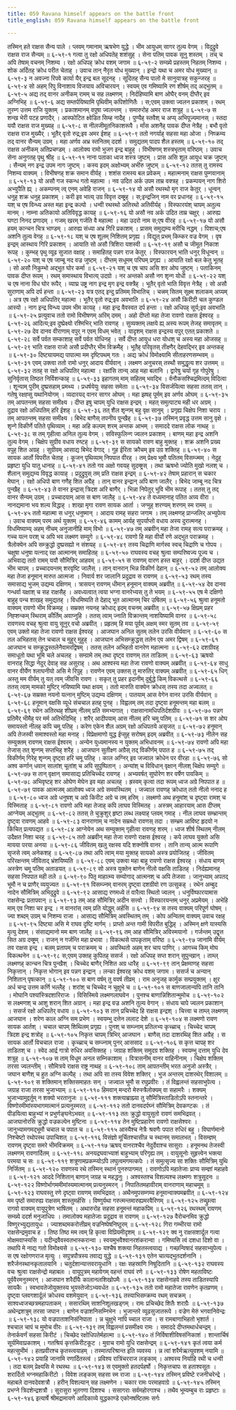 ```yaml
---
title: 059 Ravana himself appears on the battle front
title_english: 059 Ravana himself appears on the battle front

---
```

<div class="audioEmbed"  caption="श्रीराम-हरिसीताराममूर्ति-घनपाठिभ्यां वचनम्" src="https://archive.org/download/Ramayana-recitation-Sriram-harisItArAmamUrti-Ghanapaati-v2/Kanda_6/Kanda_6_YK-059-Ravana_himself_appears_on_the_battle-front_0.mp3"></div>
तस्मिन् हते राक्षस सैन्य पाले ।  
प्लवम् गमानाम् ऋषभेण युद्धे ।  
भीम आयुधम् सागर तुल्य वेगम् ।  
विदुद्रुवे राक्षस राज सैन्यम् ॥ ६-५९-१  
गत्वा तु रक्षो अधिपतेह् शशंसुह् ।  
सेना पतिम् पावक सूनु शस्तम् ।  
तच् च अपि तेषाम् वचनम् निशम्य ।  
रक्षो अधिपह् क्रोध वशम् जगाम ॥ ६-५९-२  
सम्ख्ये प्रहस्तम् निहतम् निशम्य ।  
शोक अर्दितह् क्रोध परीत चेताह् ।  
उवाच तान् नैरृत योध मुख्यान् ।  
इन्द्रो यथा च अमर योध मुख्यान् ॥ ६-५९-३  
न अवज्ना रिपवे कार्या यैर् इन्द्र बल सूदनह् ।  
सूदितह् सैन्य पालो मे सानुयात्रह् सकुन्जरह् ॥ ६-५९-४  
सो अहम् रिपु विनाशाय विजयाय अविचारयन् ।  
स्वयम् एव गमिष्यामि रण शीर्षम् तद् अद्भुतम् ॥ ६-५९-५  
अद्य तद् वानर अनीकम् रामम् च सह लक्ष्मणम् ।  
निर्दहिष्यामि बाण ओघैर् वनम् दीप्तैर् इव अग्निभिह् ॥ ६-५९-६  
अद्य सम्तर्पयिष्यामि पृथिवीम् कपिशोणितैः ।  
स;एवम् उक्त्वा ज्वलन प्रकाशम् ।  
रथम् तुरम्ग उत्तम राजि युक्तम् ।  
प्रकाशमानम् वपुषा ज्वलन्तम् ।  
समारुरोह अमर राज शत्रुह् ॥ ६-५९-७  
स शन्ख भेरी पटह प्रणादैर् ।  
आस्फोटित क्ष्वेडित सिम्ह नादैह् ।  
पुण्यैह् स्तवैश् च अप्य् अभिपूज्यमानस् ।  
स्तदा ययौ राक्षस राज मुख्यह् ॥ ६-५९-८  
स नीलजीमूतनिकाशरूपै ।  
र्मांस अशनैह् पावक दीप्त नेत्रैह् ।  
बभौ वृतो राक्षस राज मुख्यैर् ।  
भूतैर् वृतो रुद्र;इव अमर ईशह् ॥ ६-५९-९  
ततो नगर्याह् सहसा महा ओजा ।  
निष्क्रम्य तद् वानर सैन्यम् उग्रम् ।  
महा अर्णव अभ्र स्तनितम् ददर्श ।  
समुद्यतम् पादप शैल हस्तम् ॥ ६-५९-१०  
तद् राक्षस अनीकम् अतिप्रचण्डम् ।  
आलोक्य रामो भुजग इन्द्र बाहुह् ।  
विभीषणम् शस्त्रभृताम् वरिष्ठम् ।  
उवाच सेना अनुगतह् पृथु श्रीह् ॥ ६-५९-११  
नाना पताका ध्वज शस्त्र जुष्टम् ।  
प्रास असि शूल आयुध चक्र जुष्टम् ।  
सैन्यम् नग इन्द्र उपम नाग जुष्टम् ।  
कस्य इदम् अक्षोभ्यम् अभीरु जुष्टम् ॥ ६-५९-१२  
ततस् तु रामस्य निशम्य वाक्यम् ।  
विभीषणह् शक्र समान वीर्यह् ।  
शशंस रामस्य बल प्रवेकम् ।  
महात्मनाम् राक्षस पुम्गवानाम् ॥ ६-५९-१३  
यो असौ गज स्कन्ध गतो महात्मा ।  
नव उदित अर्क उपम ताम्र वक्त्रह् ।  
प्रकम्पयन् नाग शिरो अभ्युपैति ह्य् ।  
अकम्पनम् त्व् एनम् अवेहि राजन् ॥ ६-५९-१४  
यो असौ रथस्थो मृग राज केतुर् ।  
धून्वन् धनुह् शक्र धनुह् प्रकाशम् ।  
करी इव भात्य् उग्र विवृत्त दम्ष्ट्रह् ।  
स;इन्द्रजिन् नाम वर प्रधानह् ॥ ६-५९-१५  
यश् च एष विन्ध्य अस्त महा इन्द्र कल्पो ।  
धन्वी रथस्थो अतिरथो अतिवीर्यह् ।  
विस्फारयंश् चापम् अतुल्य मानम् ।  
नाम्ना अतिकायो अतिविवृद्ध कायह् ॥ ६-५९-१६  
यो असौ नव अर्क उदित ताम्र चक्षुर् ।  
आरुह्य घण्टा निनद प्रणादम् ।  
गजम् खरम् गर्जति वै महात्मा ।  
महा उदरो नाम स;एष वीरह् ॥ ६-५९-१७  
यो असौ हयम् कान्चन चित्र भाण्डम् ।  
आरुह्य संध्या अभ्र गिरि प्रकाशम् ।  
प्रासम् समुद्यम्य मरीचि नद्धम् ।  
पिशाच;एष अशनि तुल्य वेगह् ॥ ६-५९-१८  
यश् च एष शूलम् निशितम् प्रगृह्य ।  
विद्युत् प्रभम् किम्कर वज्र वेगम् ।  
वृष इन्द्रम् आस्थाय गिरि प्रकाशम् ।  
आयाति सो असौ त्रिशिरा यशस्वी ॥ ६-५९-१९  
असौ च जीमूत निकाश रूपह् ।  
कुम्भह् पृथु व्यूढ सुजात वक्षाह् ।  
समाहितह् पन्नग राज केतुर् ।  
विस्फारयन् भाति धनुर् विधून्वन् ॥ ६-५९-२०  
यश् च एष जाम्बू नद वज्र जुष्टम् ।  
दीप्तम् सधूमम् परिघम् प्रगृह्य ।  
आयाति रक्षो बल केतु भूतह् ।  
सो असौ निकुम्भो अद्भुत घोर कर्मा ॥ ६-५९-२१  
यश् च एष चाप असि शर ओघ जुष्टम् ।  
पताकिनम् पावक दीप्त रूपम् ।  
रथम् समास्थाय विभात्य् उदग्रो ।  
नर अन्तको असौ नग शृन्ग योधी ॥ ६-५९-२२  
यश् च एष नाना विध घोर रूपैर् ।  
व्याघ्र उष्ट्र नाग इन्द्र मृग इन्द्र वक्त्रैह् ।  
भूतैर् वृतो भाति विवृत्त नेत्रैह् ।  
सो असौ सुराणाम् अपि दर्प हन्ता ॥ ६-५९-२३  
यत्र एतद् इन्दु प्रतिमम् विभातिच् ।  
चत्त्रम् सितम् सूक्ष्म शलाकम् अग्र्यम् ।  
अत्र एष रक्षो अधिपतिर् महात्मा ।  
भूतैर् वृतो रुद्र;इव अवभाति ॥ ६-५९-२४  
असौ किरीटी चल कुण्डल आस्यो ।  
नाग इन्द्र विन्ध्य उपम भीम कायह् ।  
महा इन्द्र वैवस्वत दर्प हन्ता ।  
रक्षो अधिपह् सूर्य;इव अवभाति ॥ ६-५९-२५  
प्रत्युवाच ततो रामो विभीषणम् अरिम् दमम् ।  
अहो दीप्तो महा तेजा रावणो राक्षस ईश्वरह् ॥ ६-५९-२६  
आदित्य;इव दुष्प्रेक्ष्यो रश्मिभिर् भाति रावणह् ।  
सुव्यक्तम् लक्षये ह्य् अस्य रूपम् तेजह् समावृतम् ॥ ६-५९-२७  
देव दानव वीराणाम् वपुर् न एवम् विधम् भवेत् ।  
यादृशम् राक्षस इन्द्रस्य वपुर् एतत् प्रकाशते ॥ ६-५९-२८  
सर्वे पर्वत सम्काशाह् सर्वे पर्वत योधिनह् ।  
सर्वे दीप्त आयुध धरा योधश् च अस्य महा ओजसह् ॥ ६-५९-२९  
भाति राक्षस राजो असौ प्रदीप्तैर् भीम विक्रमैह् ।  
भूतैह् परिवृतस् तीक्ष्णैर् देहवद्भिर् इव अन्तकह् ॥ ६-५९-३०  
दिष्ट्यायमद्य पापात्मा मम दृष्टिपथम् गतः ।  
अद्य क्रोधं विमोक्ष्यामि सीताहरणसम्भवम् ॥ ६-५९-३१  
एवम् उक्त्वा ततो रामो धनुर् आदाय वीर्यवान् ।  
लक्ष्मण अनुचरस् तस्थौ समुद्धृत्य शर उत्तमम् ॥ ६-५९-३२  
ततह् स रक्षो अधिपतिर् महात्मा ।  
रक्षांसि तान्य् आह महा बलानि ।  
द्वारेषु चर्या गृह गोपुरेषु ।  
सुनिर्वृतास् तिष्ठत निर्विशन्काह् ॥ ६-५९-३३  
इहागतम् माम् सहितम् भवद्भि ।  
र्वनौकसश्चिद्रमित्दम् विदित्वा ।  
शून्याम् पुरीम् दुष्प्रसहाम् प्रमथ्य ।  
प्रधर्षयेयुः सहसा समेताः ॥ ६-५९-३४  
विसर्जयित्वा सहसा ततस् तान् ।  
गतेषु रक्षह्सु यथानियोगम् ।  
व्यदारयद् वानर सागर ओघम् ।  
महा झषह् पूर्मम् इव अर्णव ओघम् ॥ ६-५९-३५  
तम् आपतन्तम् सहसा समीक्ष्य ।  
दीप्त इषु चापम् युधि राक्षस इन्द्रम् ।  
महत् समुत्पाट्य मही धर अग्रम् ।  
दुद्राव रक्षो अधिपतिम् हरि ईशह् ॥ ६-५९-३६  
तत् शैल शृन्गम् बहु वृक्ष सानुम् ।  
प्रगृह्य चिक्षेप निशा चराय ।  
तम् आपतन्तम् सहसा समीक्ष्य ।  
बिभेद बाणैस् तपनीय पुन्खैह् ॥ ६-५९-३७  
तस्मिन् प्रवृद्ध उत्तम सानु वृक्षे ।  
शृन्गे विकीर्णे पतिते पृथिव्याम् ।  
महा अहि कल्पम् शरम् अन्तक आभम् ।  
समाददे राक्षस लोक नाथह् ॥ ६-५९-३८  
स तम् गृहीत्वा अनिल तुल्य वेगम् ।  
सविस्फुलिन्ग ज्वलन प्रकाशम् ।  
बाणम् महा इन्द्र अशनि तुल्य वेगम् ।  
चिक्षेप सुग्रीव वधाय रुष्टह् ॥ ६-५९-३९  
स सायको रावण बाहु मुक्तह् ।  
शक्र अशनि प्रख्य वपुह् शित अग्रह् ।  
सुग्रीवम् आसाद्य बिभेद वेगाद् ।  
गुह ईरिता क्रौचम् इव उग्र शक्तिह् ॥ ६-५९-४०  
स सायक आर्तो विपरीत चेताह् ।  
कूजन् पृथिव्याम् निपपात वीरह् ।  
तम् प्रेक्ष्य भूमौ पतितम् विसम्ज्मम् ।  
नेदुह् प्रहृष्टा युधि यातु धानाह् ॥ ६-५९-४१  
ततो गव अक्षो गवयह् सुदम्ष्ट्रस् ।  
तथा ऋषभो ज्योति मुखो नलश् च ।  
शैलान् समुद्यम्य विवृद्ध कायाह् ।  
प्रदुद्रुवुस् तम् प्रति राक्षस इन्द्रम् ॥ ६-५९-४२  
तेषाम् प्रहारान् स चकार मेघान् ।  
रक्षो अधिपो बाण गणैह् शित अग्रैह् ।  
तान् वानर इन्द्रान् अपि बाण जालैर् ।  
बिभेद जाम्बू नद चित्र पुन्खैह् ॥ ६-५९-४३  
ते वानर इन्द्रास् त्रिदश अरि बाणैर् ।  
भिन्ना निपेतुर् भुवि भीम रूपाह् ।  
ततस् तु तद् वानर सैन्यम् उग्रम् ।  
प्रच्चादयाम् आस स बाण जालैह् ॥ ६-५९-४४  
ते वध्यमानाह् पतित अग्र्य वीरा ।  
नानद्यमाना भय शल्य विद्धाह् ।  
शाखा मृगा रावण सायक आर्ता ।  
जग्मुह् शरण्यम् शरणम् स्म रामम् ॥ ६-५९-४५  
ततो महात्मा स धनुर् धनुष्मान् ।  
आदाय रामह् सहरा जगाम ।  
तम् लक्ष्मणह् प्रान्जलिर् अभ्युपेत्य ।  
उवाच वाक्यम् परम अर्थ युक्तम् ॥ ६-५९-४६  
कामम् आर्यह् सुपर्याप्तो वधाय अस्य दुरात्मनह् ।  
विधमिष्याम्य् अहम् नीचम् अनुजानीहि माम् विभो ॥ ६-५९-४७  
तम् अब्रवीन् महा तेजा रामह् सत्य पराक्रमह् ।  
गच्च यत्न परश् च अपि भव लक्ष्मण सम्युगे ॥ ६-५९-४८  
रावणो हि महा वीर्यो रणे अद्भुत पराक्रमह् ।  
त्रैलोक्येन अपि सम्क्रुद्धो दुष्प्रसह्यो न संशयह् ॥ ६-५९-४९  
तस्य चिद्राणि मार्गस्व स्वच् चिद्राणि च गोपय ।  
चक्षुषा धनुषा यत्नाद् रक्ष आत्मानम् समाहितह् ॥ ६-५९-५०  
राघवस्य वचह् श्रुत्वा सम्परिष्वज्य पूज्य च ।  
अभिवाद्य ततो रामम् ययौ सौमित्रिर् आहवम् ॥ ६-५९-५१  
स रावणम् वारण हस्त बाहुर् ।  
ददर्श दीप्त उद्यत भीम चापम् ।  
प्रच्चादयन्तम् शरवृष्टि जालैस् ।  
तान् वानरान् भिन्न विकीर्ण देहान् ॥ ६-५९-५२  
तम् आलोक्य महा तेजा हनूमान् मारुत आत्मजा ।  
निवार्य शर जालानि प्रदुद्राव स रावणम् ॥ ६-५९-५३  
रथम् तस्य समासाद्य भुजम् उद्यम्य दक्षिणम् ।  
त्रासयन् रावणम् धीमान् हनूमान् वाक्यम् अब्रवीत् ॥ ६-५९-५४  
देव दानव गन्धर्वा यक्षाश् च सह राक्षसैह् ।  
अवध्यत्वात् त्वया भग्ना वानरेभ्यस् तु ते भयम् ॥ ६-५९-५५  
एष मे दक्षिणो बाहुह् पन्च शाखह् समुद्यतह् ।  
विधमिष्यति ते देहाद् भूत आत्मानम् चिर उषितम् ॥ ६-५९-५६  
श्रुत्वा हनूमतो वाक्यम् रावणो भीम विक्रमह् ।  
सम्रक्त नयनह् क्रोधाद् इदम् वचनम् अब्रवीत् ॥ ६-५९-५७  
क्षिप्रम् प्रहर निह्शन्कम् स्थिराम् कीर्तिम् अवाप्नुहि ।  
ततस् त्वाम् ज्नाति विक्रान्तम् नाशयिष्यामि वानर ॥ ६-५९-५८  
रावणस्य वचह् श्रुत्वा वायु सूनुर् वचो अब्रवीत् ।  
प्रहृतम् हि मया पूर्वम् अक्षम् स्मर सुतम् तव ॥ ६-५९-५९  
एवम् उक्तो महा तेजा रावणो राक्षस ईश्वरह् ।  
आजघान अनिल सुतम् तलेन उरसि वीर्यवान् ॥ ६-५९-६०  
स तल अभिहतस् तेन चचाल च मुहुर् मुहुह् ।  
आजघान अभिसम्क्रुद्धस् तलेन एव अमर द्विषम् ॥ ६-५९-६१  
आजघान च सम्क्रुद्धस्तलेनैवामरद्विषम् ।  
ततस् तलेन अभिहतो वानरेण महात्मना ॥ ६-५९-६२  
दशग्रीवह् समाधूतो यथा भूमि चले अचलह् ।  
सम्ग्रामे तम् तथा दृष्ट्व रावणम् तल ताडितम् ॥ ६-५९-६३  
ऋषयो वानराह् सिद्धा नेदुर् देवाह् सह असुराह् ।  
अथ आश्वस्य महा तेजा रावणो वाक्यम् अब्रवीत् ॥ ६-५९-६४  
साधु वानर वीर्येण श्लाघनीयो असि मे रिपुह् ।  
रावणेन एवम् उक्तस् तु मारुतिर् वाक्यम् अब्रवीत् ॥ ६-५९-६५  
धिग् अस्तु मम वीर्यम् तु यत् त्वम् जीवसि रावण ।  
सकृत् तु प्रहर इदानीम् दुर्बुद्धे किम् विकत्थसे ॥ ६-५९-६६  
ततस् त्वाम् मामको मुष्टिर् नयिष्यामि यथा क्षयम् ।  
ततो मारुति वाक्येन क्रोधस् तस्य तदा अज्वलत् ॥ ६-५९-६७  
सम्रक्त नयनो यत्नान् मुष्टिम् उद्यम्य दक्षिणम् ।  
पातयाम् आस वेगेन वानर उरसि वीर्यवान् ॥ ६-५९-६८  
हनूमान् वक्षसि व्यूधे संचचाल हतह् पुनह् ।  
विह्वलम् तम् तदा दृष्ट्वा हनूमन्तम् महा बलम् ॥ ६-५९-६९  
रथेन अतिरथह् शीघ्रम् नीलम् प्रति समभ्यगात् ।  
राक्षसानामधिपतिर्दशग्रीवः ॥ ६-५९-७०  
पन्नग प्रतिमैर् भीमैह् पर मर्म अतिभेदिभिह् ।  
शरैर् आदीपयाम् आस नीलम् हरि चमू पतिम् ॥ ६-५९-७१  
स शर ओघ समायस्तो नीलह् कपि चमू पतिह् ।  
करेण एकेन शैल अग्रम् रक्षो अधिपतये असृजत् ॥ ६-५९-७२  
हनूमान् अपि तेजस्वी समाश्वस्तो महा मनाह् ।  
विप्रेक्षमाणो युद्ध ईप्सुह् सरोषम् इदम् अब्रवीत् ॥ ६-५९-७३  
नीलेन सह सम्युक्तम् रावणम् राक्षस ईश्वरम् ।  
अन्येन युध्यमानस्य न युक्तम् अभिधावनम् ॥ ६-५९-७४  
रावणो अपि महा तेजास् तत् शृन्गम् सप्तभिह् शरैह् ।  
आजघान सुतीक्ष्ण अग्रैस् तद् विकीर्णम् पपात ह ॥ ६-५९-७५  
तद् विकीर्णम् गिरेह् शृन्गम् दृष्ट्वा हरि चमू पतिह् ।  
काल अग्निर् इव जज्वाल क्रोधेन पर वीरहा ॥ ६-५९-७६  
सो अश्व कर्णान् धवान् सालांश् चूतांश् च अपि सुपुष्पितान् ।  
अन्यांश् च विविधान् वृक्षान् नीलश् चिक्षेप सम्युगे ॥ ६-५९-७७  
स तान् वृक्षान् समासाद्य प्रतिचिच्चेद रावणह् ।  
अभ्यवर्षत् सुघोरेण शर वर्षेण पावकिम् ॥ ६-५९-७८  
अभिवृष्टह् शर ओघेण मेघेन इव महा अचलह् ।  
ह्रस्वम् कृत्वा तदा रूपम् ध्वज अग्रे निपपात ह ॥ ६-५९-७९  
पावक आत्मजम् आलोक्य ध्वज अग्रे समवस्थितम् ।  
जज्वाल रावणह् क्रोधात् ततो नीलो ननाद ह ॥ ६-५९-८०  
ध्वज अग्रे धनुषश् च अग्रे किरीट अग्रे च तम् हरिम् ।  
लक्ष्मणो अथ हनूमांश् च दृष्ट्वा रामश् च विस्मिताह् ॥ ६-५९-८१  
रावणो अपि महा तेजाह् कपि लाघव विस्मितह् ।  
अस्त्रम् आहारयाम् आस दीप्तम् आग्नेयम् अद्भुतम् ॥ ६-५९-८२  
ततस् ते चुक्रुशुर् हृष्टा लब्ध लक्ष्याह् प्लवम् गमाह् ।  
नील लाघव सम्भ्रान्तम् दृष्ट्वा रावणम् आहवे ॥ ६-५९-८३  
वानराणाम् च नादेन सम्रब्धो रावणस् तदा ।  
सम्भ्रम आविष्ट हृदयो न किंचित् प्रत्यपद्यत ॥ ६-५९-८४  
आग्नेयेन अथ सम्युक्तम् गृहीत्वा रावणह् शरम् ।  
ध्वज शीर्ष स्थितम् नीलम् उदैक्षत निशा चरह् ॥ ६-५९-८५  
ततो अब्रवीन् महा तेजा रावणो राक्षस ईश्वरह् ।  
कपे लाघव युक्तो असि मायया परया अनया ॥ ६-५९-८६  
जीवितम् खलु रक्षस्व यदि शक्नोषि वानर ।  
तानि तान्य् आत्म रूपाणि सृजसे त्वम् अनेकशह् ॥ ६-५९-८७  
तथा अपि त्वाम् मया मुक्तह् सायको अस्त्र प्रयोजितह् ।  
जीवितम् परिरक्षन्तम् जीविताद् भ्रंशयिष्यति ॥ ६-५९-८८  
एवम् उक्त्वा महा बाहू रावणो राक्षस ईश्वरह् ।  
संधाय बाणम् अस्त्रेण चमू पतिम् अताडयत् ॥ ६-५९-८९  
सो अस्त्र युक्तेन बाणेन नीलो वक्षसि ताडितह् ।  
निर्दह्यमानह् सहसा निपपात मही तले ॥ ६-५९-९०  
पितृ माहात्म्य सम्योगाद् आत्मनश् च अपि तेजसा ।  
जानुभ्याम् अपतद् भूमौ न च प्राणैर् व्ययुज्यत ॥ ६-५९-९१  
विसम्ज्नम् वानरम् दृष्ट्वा दशग्रीवो रण उत्सुकह् ।  
रथेन अम्बुद नादेन सौमित्रिम् अभिदुद्रुवे ॥ ६-५९-९२  
आसाद्य रणमध्ये तं वारैत्वा स्थितो ज्वलन् ।  
धनुर्विष्फारयामास राक्षसेन्द्रः प्रतापवान् ॥ ६-५९-९३  
तम् आह सौमित्रिर् अदीन सत्त्वो ।  
विस्फारयन्तम् धनुर् अप्रमेयम् ।  
अभेहि माम् एव निशा चर इन्द्र ।  
न वानरांस् त्वम् प्रति योद्धुम् अर्हसि ॥ ६-५९-९४  
स तस्य वाक्यम् परिपूर्ण घोषम् ।  
ज्या शब्दम् उग्रम् च निशम्य राजा ।  
आसाद्य सौमित्रिम् अवस्थितम् तम् ।  
कोप अन्वितम् वाक्यम् उवाच रक्षह् ॥ ६-५९-९५  
दिष्ट्या असि मे राघव दृष्टि मार्गम् ।  
प्राप्तो अन्त गामी विपरीत बुद्धिह् ।  
अस्मिन् क्षणे यास्यसि मृत्यु देशम् ।  
संसाद्यमानो मम बाण जालैह् ॥ ६-५९-९६  
तम् आह सौमित्रिर् अविस्मयानो ।  
गर्जन्तम् उद्वृत्त सित अग्र दम्ष्ट्रम् ।  
राजन् न गर्जन्ति महा प्रभावा ।  
विकत्थसे पापकृताम् वरिष्ठ ॥ ६-५९-९७  
जानामि वीर्यम् तव राक्षस इन्द्र ।  
बलम् प्रतापम् च पराक्रमम् च ।  
अवस्थितो अहम् शर चाप पाणिर् ।  
आगच्च किम् मोघ विकत्थनेन ॥ ६-५९-९८  
स;एवम् उक्तह् कुपितह् ससर्ज ।  
रक्षो अधिपह् सप्त शरान् सुपुन्खान् ।  
ताम्ल् लक्ष्मणह् कान्चन चित्र पुन्खैश् ।  
चिच्चेद बाणैर् निशित अग्र धारैह् ॥ ६-५९-९९  
तान् प्रेक्षमाणह् सहसा निकृत्तान् ।  
निकृत्त भोगान् इव पन्नग इन्द्रान् ।  
लन्का ईश्वरह् क्रोध वशम् जगाम ।  
ससर्ज च अन्यान् निशितान् पृषत्कान् ॥ ६-५९-१००  
स बाण वर्षम् तु ववर्ष तीव्रम् ।  
राम अनुजह् कार्मुक सम्प्रयुक्तम् ।  
क्षुर अर्ध चन्द्र उत्तम कर्णि भल्लैह् ।  
शरांश् च चिच्चेद न चुक्षुभे च ॥ ६-५९-१०१  
स बाणजालान्यपि तानि तानि ।  
मोघानि पश्यांस्त्रिदशारिराजः ।  
विसिस्मिये लक्ष्मणलाघवेन ।  
पुनश्च बाणान्निशितान्मुमोच ॥ ६-५९-१०२  
स लक्ष्मणश् च आशु शरान् शित अग्रान् ।  
महा इन्द्र वज्र अशनि तुल्य वेगान् ।  
संधाय चापे ज्वलन प्रकाशान् ।  
ससर्ज रक्षो अधिपतेर् वधाय ॥ ६-५९-१०३  
स तान् प्रचिच्चेद हि राक्षस इन्द्रश् ।  
चित्त्वा च ताम्ल् लक्ष्मणम् आजघान ।  
शरेण काल अग्नि सम प्रभेण ।  
स्वयम्भु दत्तेन ललाट देशे ॥ ६-५९-१०४  
स लक्ष्मणो रावण सायक आर्तश् ।  
चचाल चापम् शिथिलम् प्रगृह्य ।  
पुनश् च सम्ज्नाम् प्रतिलभ्य कृच्च्राच् ।  
चिच्चेद चापम् त्रिदश इन्द्र शत्रोह् ॥ ६-५९-१०५  
निकृत्त चापम् त्रिभिर् आजघान ।  
बाणैस् तदा दाशरथिह् शित अग्रैह् ।  
स सायक आर्तो विचचाल राजा ।  
कृच्च्राच् च सम्ज्नाम् पुनर् आससाद ॥ ६-५९-१०६  
स कृत्त चापह् शर ताडितश् च ।  
स्वेद आर्द्र गात्रो रुधिर अवसिक्तह् ।  
जग्राह शक्तिम् समुदग्र शक्तिह् ।  
स्वयम्भु दत्ताम् युधि देव शत्रुह् ॥ ६-५९-१०७  
स ताम् विधूम अनल सम्निकाशाम् ।  
वित्रासनीम् वानर वाहिनीनाम् ।  
चिक्षेप शक्तिम् तरसा ज्वलन्तीम् ।  
सौमित्रये राक्षस राष्ट्र नाथह् ॥ ६-५९-१०८  
ताम् आपतन्तीम् भरत अनुजो अस्त्रैर् ।  
जघान बाणैश् च हुत अग्नि कल्पैह् ।  
तथा अपि सा तस्य विवेश शक्तिर् ।  
भुज अन्तरम् दाशरथेर् विशालम् ॥ ६-५९-१०९  
स शक्तिमान् शक्तिसमाहतः सन् ।  
जज्वाल भूमौ स रघुप्रवीरः ।  
तं विह्वलन्तं सहसाभुपेत्य ।  
जग्राह राजा तरसा भुजाभ्याम् ॥ ६-५९-११०  
हिमवान् मन्दरो मेरुस्त्रैलोक्यम् वा सहामरैः ।  
शक्यम् भुजाभ्यामुद्दर्तुम् न शक्यो भरतानुजः ॥ ६-५९-१११  
शक्त्याब्राह्म्या तु सौमित्रिस्ताडितोऽपि स्तनान्तरे ।  
विष्णोरमीमांस्यभागमात्मानं प्रत्यनुस्मरत् ॥ ६-५९-११२  
ततो दानवदर्पघ्नं सौमित्रिम् देवकण्टकः ।  
तं पीडयित्वा बाहुभ्यां न प्रभुर्णङ्घनेऽभवत् ॥ ६-५९-११३  
ततः क्रुद्धो वायुसुतो रावणं समभिद्रवत् ।  
आजघानोरसि क्रुद्धो वज्रकल्पेन मुष्टिना ॥ ६-५९-११४  
तेन मुष्टिप्रहारेण रावणो राक्षसेश्वरः ।  
जानुभ्यामगमद्भूमौ चचाल च पपात च ॥ ६-५९-११५  
आस्यैश्च नेत्रैः श्रवणैः पपात रुधिरं बहु ।  
विघार्णमानो निश्चेष्टो रथोपस्थ उपाचिशत् ॥ ६-५९-११६  
विसंज्ञो मूर्चितश्चासीन्न च स्थानम् समालभत् ।  
विसम्ज्ञम् रावणम् दृष्ट्वा समरे भीमविक्रमम् ॥ ६-५९-११७  
ऋषय् वानराश्चैव नेदुर्देवाश्च सासुराः ।  
हनूमनथ तेजस्वी लक्ष्मणम् रावणार्दितम् ॥ ६-५९-११८  
अनयद्रघवाभ्याशं बाहुभ्याम् परिगृह्य तम् ।  
वायुसूनोः सुहृत्त्वेन भक्त्या परमया च सः ॥ ६-५९-११९  
शत्रूणामप्रकम्प्योऽपि लघुत्वमगमत्कपेः ।  
तं समुत्सृज्य सा शक्तिः सौमित्रिम् युथि निर्जितम् ॥ ६-५९-१२०  
रावणस्य रथे तस्मिन् स्थानं पुनरुपागमत् ।  
रावणोऽपि महातेजाः प्राप्य सम्ज्ञां महाहवे ॥ ६-५९-१२१  
आददे निशितान् बाणान् जग्रह च महद्धनुः ।  
अश्वस्तश्च विशल्यश्च लक्ष्मणः शत्रुसूदनः ॥ ६-५९-१२२  
विष्णोर्भागममीमांस्यमात्मानम् प्रत्यनुस्मरन् ।  
निपातितमहावीराम् वानराणाम् महाचमूम् ॥ ६-५९-१२३  
राघवस्तु रणे दृष्ट्वा रावणम् समभिद्रवत् ।  
अथैनमुपसम्गम्य हनूमान्वाक्यमब्रवीत् ॥ ६-५९-१२४  
मम पृष्ठों समारुह्य राक्षसम् शास्तुमर्हसि ।  
विष्णुर्यथा गरुत्मन्तमारुह्यमरवैरिणम् ॥ ६-५९-१२५  
तच्छ्रुत्वा रागवो वाक्यम् वायुपुत्रेण भाषितम् ।  
अथारुरोह सहसा हनूमन्तं महाकपिम् ॥ ६-५९-१२६  
रथस्थम् रावणम् सम्ख्ये ददर्श मनुजाधिपः ।  
तमालोक्य महातेजाः प्रदुद्राव स रावणम् ॥ ६-५९-१२७  
वैरोचनमिव क्रुद्धो विष्णुरभ्युद्यतायुधः ।  
ज्याशब्दमकरोत्तीव्रम् वज्रनिष्पेषनिष्ठुरम् ॥ ६-५९-१२८  
गिरा गम्भीरया रामो राक्षसेन्द्रमुवाच ह ।  
तिष्ठ तिष्ठ मम त्वम् हि कृत्वा विप्रियमीदृशम् ॥ ६-५९-१२९  
क्व नु राक्षसशार्दूल गत्वा मोक्षमवाप्स्यसि ।  
यदीन्द्रवैवस्वतभास्करान्वा ।  
स्वयमुभवैश्वानरशंकरान्वा ।  
गमिष्यसि त्वं दशधा दिशो वा ।  
तथापि मे नाद्य गतो विमोक्ष्यसे ॥ ६-५९-१३०  
यश्चैष शक्त्या निहतस्त्वयाद्य ।  
गच्छन्विषादं सहसाभ्युपेत्य ।  
स एष रक्षोगणराज मृत्युः ।  
सपुत्रपौत्रस्य तवाद्य युद्धे ॥ ६-५९-१३१  
एतेन चात्यद्भुतदर्शनानि ।  
शरैर्जनस्थानकृतालयानि ।  
चतुर्दशान्यात्तवरायुधानि ।  
रक्षः सहस्राणि निषूदितानि ॥ ६-५९-१३२  
राघवस्य वचः श्रुत्वा राक्षसेन्द्रो महाबलः ।  
वायुपुत्रम् महावेगम् वहन्तं राघवं रणे ॥ ६-५९-१३३  
रोषेण महताविष्टः पूर्ववैरमनुस्मरन् ।  
आजघान शरैर्दीपैः कालानलशिखोपमैः ॥ ६-५९-१३४  
राक्षसेनाहवे तस्य ताडितस्यापि सायकैः ।  
स्वभावतेजोयुक्तस्य भूयस्तेजोऽभ्यवर्धत ॥ ६-५९-१३५  
ततो रामो महातेजा रावणेन कृतव्रणम् ।  
दृष्ट्वा प्लवगशार्दूलं क्रोधस्य वशमेयुवान् ॥ ६-५९-१३६  
तस्याभिसम्क्रम्य रथम् सचक्रम् ।  
साश्वध्वजच्छत्रमहापताकम् ।  
ससारथिम् साशनिशूलखड्गम् ।  
रामः प्रचिच्छेद शितैः शराग्रैः ॥ ६-५९-१३७  
अथेन्द्रशत्रुम् तरसा जघान ।  
बाणेन वज्राशनिसम्निभेन ।  
भुजान्तरे व्यूढसुजातरूपे ।  
वज्रेण मेरुं भगवानिवेन्द्रः ॥ ६-५९-१३८  
यो वज्रपाताशनिसंनिपाता ।  
न्न चुक्षुभे नापि च्चाल राजा ।  
स रामबाणाभिहतो भृशार्त ।  
श्चचाल चापं च मुमोच वीरः ॥ ६-५९-१३९  
तम् विह्वलन्तं प्रसमीक्ष्य रामः ।  
समाददे दीप्तमथार्धचन्द्रम् ।  
तेनार्कवर्णं सहसा किरीटं ।  
चिच्छेद रक्षोधिपतेर्महात्मा ॥ ६-५९-१४०  
तं निर्विषाशीविषसंनिकाशं ।  
शान्तार्चिषं सूर्यमिवाप्रकाशम् ।  
गतश्रियं कृत्तकिरीटकूट ।  
मुवाच रामो युधि राक्षसेन्द्रम् ॥ ६-५९-१४१  
कृतं त्वया कर्म महत्सुभीमं ।  
हतप्रवीरश्च कृतस्त्वयाहम् ।  
तस्मात्परिश्रान्त इति व्यवस्य ।  
न्न त्वां शरैर्मऋत्युवशम् नयामि ॥ ६-५९-१४२  
प्रयाहि जानामि रणार्दितस्त्वं ।  
प्रविश्य रात्रिंचरराज लङ्काम् ।  
अश्वस्य निर्याहि रथी च धन्वी ।  
तदा बलम् प्रेक्ष्यसि मे रथस्थः ॥ ६-५९-१४३  
स एवमुक्तो हतदर्पहर्षो ।  
निकृत्तचापः स हताश्वसूतः ।  
शरार्दितो भग्नमहाकिरीटो ।  
विवेश लङ्काम् सहसा स्म राजा ॥ ६-५९-१४४  
तस्मिन् प्रविष्टे रजनीचरेन्द्रे ।  
महाबले दानवदेवशत्रौ ।  
हरीन् विशल्यान् सह लक्ष्मणेन ।  
चकार रामः परमाहवाग्रे ॥ ६-५९-१४५  
तस्मिन् प्रभग्ने त्रिदशेन्द्रशत्रौ ।  
सुरासुरा भूतगणा दिशश्च ।  
ससागराः सर्वमहोरगाश्च ।  
तथैव भूम्यम्बुच राः प्रहृष्टाः ॥ ६-५९-१४६  
इत्यार्षे श्रीमद्रामायणे आदिकाव्ये युद्धकाण्डे एकोनषष्टितमः सर्गः